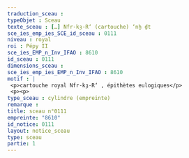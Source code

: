 ```yaml
---
traduction_sceau : 
typeObjet : Sceau
texte_sceau : […] Nfr-kȝ-R‘ (cartouche) ‘nḫ ḏt 
sce_ies_emp_ies_SCE_id_sceau : 0111
niveau : royal
roi : Pépy II
sce_ies_EMP_n_Inv_IFAO : 8610
id_sceau : 0111
dimensions_sceau : 
sce_ies_emp_ies_EMP_n_Inv_IFAO : 8610
motif : |
 <p>cartouche royal Nfr-kȝ-R‘ , épithètes eulogiques</p>
 <p><p>
type_sceau : cylindre (empreinte)
remarque : 
title: sceau n°0111
empreinte: "8610"
id_notice: 0111
layout: notice_sceau
type: sceau
partie: 1
---
```

